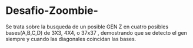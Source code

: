 # Desafio-Zoombie-
Se trata sobre la busqueda de un posible GEN Z en cuatro posibles bases(A,B,C,D) de 3X3, 4X4, o 37x37 , demostrando que se detecto el gen siempre y cuando las diagonales coincidan las bases.
